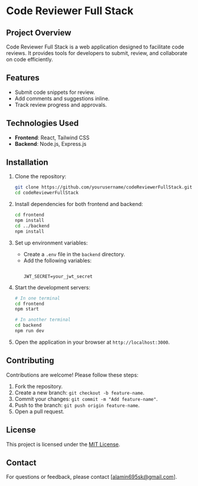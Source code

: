 # Code Reviewer Full Stack

## Project Overview
Code Reviewer Full Stack is a web application designed to facilitate code reviews. It provides tools for developers to submit, review, and collaborate on code efficiently.

## Features
- Submit code snippets for review.
- Add comments and suggestions inline.
- Track review progress and approvals.

## Technologies Used
- **Frontend**: React, Tailwind CSS
- **Backend**: Node.js, Express.js

## Installation

1. Clone the repository:
    ```bash
    git clone https://github.com/yourusername/codeReviewerFullStack.git
    cd codeReviewerFullStack
    ```

2. Install dependencies for both frontend and backend:
    ```bash
    cd frontend
    npm install
    cd ../backend
    npm install
    ```

3. Set up environment variables:
    - Create a `.env` file in the `backend` directory.
    - Add the following variables:
      ```

      JWT_SECRET=your_jwt_secret
      ```

4. Start the development servers:
    ```bash
    # In one terminal
    cd frontend
    npm start

    # In another terminal
    cd backend
    npm run dev
    ```

5. Open the application in your browser at `http://localhost:3000`.

## Contributing
Contributions are welcome! Please follow these steps:
1. Fork the repository.
2. Create a new branch: `git checkout -b feature-name`.
3. Commit your changes: `git commit -m "Add feature-name"`.
4. Push to the branch: `git push origin feature-name`.
5. Open a pull request.

## License
This project is licensed under the [MIT License](LICENSE).

## Contact
For questions or feedback, please contact [alamin695sk@gmail.com].